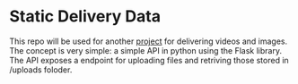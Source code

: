# Static Delivery Data

This repo will be used for another [project](https://github.com/paolo-05/comunicazione-aziendale) for delivering videos and images. The concept is very simple: a simple API in python using the Flask library. The API exposes a endpoint for uploading files and retriving those stored in /uploads foloder.
